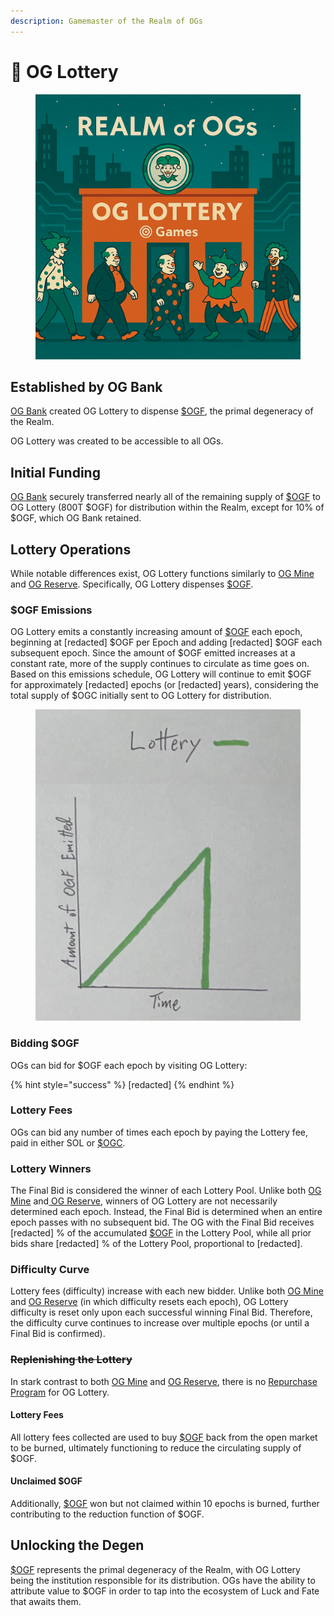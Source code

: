 ```yaml
---
description: Gamemaster of the Realm of OGs
---
```


# 🎰 OG Lottery

<figure><img src="../.gitbook/assets/Lottery.png" alt=""><figcaption></figcaption></figure>

## Established by OG Bank

[OG Bank](og-bank.md) created OG Lottery to dispense [$OGF](../constructs/tokens/usdogf-og-fool.md), the primal degeneracy of the Realm.

OG Lottery was created to be accessible to all OGs.

## Initial Funding

[OG Bank](og-bank.md) securely transferred nearly all of the remaining supply of [$OGF](../constructs/tokens/usdogf-og-fool.md) to OG Lottery (800T $OGF) for distribution within the Realm, except for 10% of $OGF, which OG Bank retained.

## Lottery Operations

While notable differences exist, OG Lottery functions similarly to [OG Mine](og-mine.md) and [OG Reserve](og-reserve.md). Specifically, OG Lottery dispenses [$OGF](../constructs/tokens/usdogf-og-fool.md).

### $OGF Emissions

OG Lottery emits a constantly increasing amount of [$OGF](../constructs/tokens/usdogf-og-fool.md) each epoch, beginning at \[redacted] $OGF per Epoch and adding \[redacted] $OGF each subsequent epoch. Since the amount of $OGF emitted increases at a constant rate, more of the supply continues to circulate as time goes on. Based on this emissions schedule, OG Lottery will continue to emit $OGF for approximately \[redacted] epochs (or \[redacted] years), considering the total supply of $OGC initially sent to OG Lottery for distribution.

<figure><img src="../.gitbook/assets/lottery.png" alt=""><figcaption></figcaption></figure>

### Bidding $OGF

OGs can bid for $OGF each epoch by visiting OG Lottery:

{% hint style="success" %}
\[redacted]
{% endhint %}

### Lottery Fees

OGs can bid any number of times each epoch by paying the Lottery fee, paid in either SOL or [$OGC](../constructs/tokens/usdogc-og-coin.md).

### Lottery Winners

The Final Bid is considered the winner of each Lottery Pool. Unlike both [OG Mine](og-mine.md) and[ OG Reserve](og-reserve.md), winners of OG Lottery are not necessarily determined each epoch. Instead, the Final Bid is determined when an entire epoch passes with no subsequent bid. The OG with the Final Bid receives \[redacted] % of the accumulated [$OGF](../constructs/tokens/usdogf-og-fool.md) in the Lottery Pool, while all prior bids share \[redacted] % of the Lottery Pool, proportional to \[redacted].

### Difficulty Curve

Lottery fees (difficulty) increase with each new bidder. Unlike both [OG Mine](og-mine.md) and [OG Reserve](og-reserve.md) (in which difficulty resets each epoch), OG Lottery difficulty is reset only upon each successful winning Final Bid. Therefore, the difficulty curve continues to increase over multiple epochs (or until a Final Bid is confirmed).

### ~~Replenishing the Lottery~~

In stark contrast to both [OG Mine](og-mine.md) and [OG Reserve](og-reserve.md), there is no [Repurchase Program](../constructs/repurchase-program.md) for OG Lottery.&#x20;

#### Lottery Fees

All lottery fees collected are used to buy [$OGF](../constructs/tokens/usdogf-og-fool.md) back from the open market to be burned, ultimately functioning to reduce the circulating supply of $OGF.

#### Unclaimed $OGF

Additionally, [$OGF](../constructs/tokens/usdogf-og-fool.md) won but not claimed within 10 epochs is burned, further contributing to the reduction function of $OGF.

## Unlocking the Degen

[$OGF](../constructs/tokens/usdogf-og-fool.md) represents the primal degeneracy of the Realm, with OG Lottery being the institution responsible for its distribution. OGs have the ability to attribute value to $OGF in order to tap into the ecosystem of Luck and Fate that awaits them.

